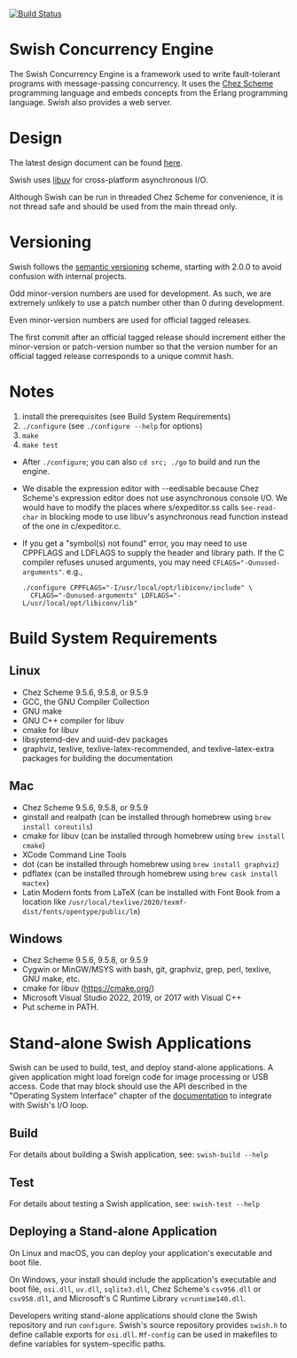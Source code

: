 [![Build Status](https://github.com/becls/swish/actions/workflows/test.yml/badge.svg?branch=dev)](https://github.com/becls/swish/actions/workflows/test.yml)

# Swish Concurrency Engine

The Swish Concurrency Engine is a framework used to write
fault-tolerant programs with message-passing concurrency. It uses the
[Chez Scheme](https://cisco.github.io/ChezScheme) programming language
and embeds concepts from the Erlang programming language. Swish also
provides a web server.

# Design

The latest design document can be found
[here](https://becls.github.io/swish/swish.pdf).

Swish uses [libuv](http://libuv.org) for cross-platform asynchronous
I/O.

Although Swish can be run in threaded Chez Scheme for convenience, it
is not thread safe and should be used from the main thread only.

# Versioning

Swish follows the [semantic versioning](http://semver.org/)
scheme, starting with 2.0.0 to avoid confusion with internal projects.

Odd minor-version numbers are used for development. As such,
we are extremely unlikely to use a patch number other than 0 during
development.

Even minor-version numbers are used for official tagged
releases.

The first commit after an official tagged release should increment
either the minor-version or patch-version number so that the version
number for an official tagged release corresponds to a unique commit
hash.

# Notes

1. install the prerequisites (see Build System Requirements)
1. `./configure` (see `./configure --help` for options)
1. `make`
1. `make test`

- After `./configure`; you can also `cd src; ./go` to build and run the engine.
- We disable the expression editor with --eedisable because Chez Scheme's
  expression editor does not use asynchronous console I/O. We would
  have to modify the places where s/expeditor.ss calls `$ee-read-char`
  in blocking mode to use libuv's asynchronous read function instead
  of the one in c/expeditor.c.
- If you get a "symbol(s) not found" error, you may need to use CPPFLAGS
  and LDFLAGS to supply the header and library path. If the C compiler
  refuses unused arguments, you may need
  `CFLAGS="-Qunused-arguments"`. e.g.,

  ```
  ./configure CPPFLAGS="-I/usr/local/opt/libiconv/include" \
    CFLAGS="-Qunused-arguments" LDFLAGS="-L/usr/local/opt/libiconv/lib"
  ```

# Build System Requirements

## Linux

- Chez Scheme 9.5.6, 9.5.8, or 9.5.9
- GCC, the GNU Compiler Collection
- GNU make
- GNU C++ compiler for libuv
- cmake for libuv
- libsystemd-dev and uuid-dev packages
- graphviz, texlive, texlive-latex-recommended, and texlive-latex-extra packages for building the documentation

## Mac

- Chez Scheme 9.5.6, 9.5.8, or 9.5.9
- ginstall and realpath (can be installed through homebrew using `brew install coreutils`)
- cmake for libuv (can be installed through homebrew using `brew install cmake`)
- XCode Command Line Tools
- dot (can be installed through homebrew using `brew install graphviz`)
- pdflatex (can be installed through homebrew using `brew cask install mactex`)
- Latin Modern fonts from LaTeX (can be installed with Font Book from a location like `/usr/local/texlive/2020/texmf-dist/fonts/opentype/public/lm`)

## Windows

- Chez Scheme 9.5.6, 9.5.8, or 9.5.9
- Cygwin or MinGW/MSYS with bash, git, graphviz, grep, perl, texlive,
  GNU make, etc.
- cmake for libuv (https://cmake.org/)
- Microsoft Visual Studio 2022, 2019, or 2017 with Visual C++
- Put scheme in PATH.

# Stand-alone Swish Applications

Swish can be used to build, test, and deploy stand-alone
applications. A given application might load foreign code for image
processing or USB access. Code that may block should use the API
described in the "Operating System Interface" chapter of the
[documentation](https://becls.github.io/swish/swish.pdf) to
integrate with Swish's I/O loop.

## Build

For details about building a Swish application, see:
`swish-build --help`

## Test

For details about testing a Swish application, see:
`swish-test --help`

## Deploying a Stand-alone Application

On Linux and macOS, you can deploy your application's executable and
boot file.

On Windows, your install should include the application's executable
and boot file, `osi.dll`, `uv.dll`, `sqlite3.dll`, Chez Scheme's
`csv956.dll` or `csv958.dll`, and Microsoft's C Runtime Library
`vcruntime140.dll`.

Developers writing stand-alone applications should clone the Swish
repository and run `configure`.  Swish's source repository provides
`swish.h` to define callable exports for `osi.dll`. `Mf-config` can be
used in makefiles to define variables for system-specific paths.
